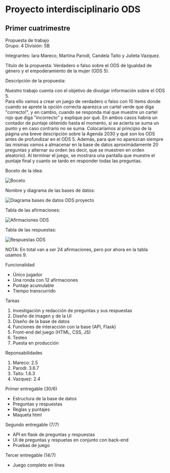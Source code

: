 # Proyecto interdisciplinario ODS
## Primer cuatrimestre
Propuesta de trabajo<br/>
Grupo: 4 División: 5B 

Integrantes: Iara Mareco, Martina Parodi, Candela Taito y Julieta Vazquez.

Título de la propuesta: Verdadero o falso sobre el ODS de Igualdad de género y el empoderamiento de la mujer (ODS 5).

Descripción de la propuesta: <br/>

Nuestro trabajo cuenta con el objetivo de divulgar información sobre el ODS 5.<br/>
Para ello vamos a crear un juego de verdadero o falso con 10 items donde cuando se aprete la opción correcta aparezca un cartel verde que diga "correcto!", y en cambio, cuando se responda mal que muestre un cartel rojo que diga "incorrecto" y explique por qué. En ambos casos habría un contador de puntaje obtenido hasta el momento, si se acierta se suma un punto y en caso contrario no se suma. Colocaríamos al principio de la página una breve descripción sobre la Agenda 2030 y qué son los ODS antes de profundizar en el ODS 5. Además, para que no aparezcan siempre las mismas vamos a almacenar en la base de datos aproximádamente 20 preguntas y alternar su orden (es decir, que se muestren en orden aleatorio). Al terminar el juego, se mostrara una pantalla que muestre el puntaje final y cuanto se tardo en responder todas las preguntas.

Boceto de la idea:

![Boceto](https://user-images.githubusercontent.com/100932704/175573120-eaf5c856-8a73-48f9-a44b-be86ff9d837e.jpg)

Nombre y diagrama de las bases de datos:

![Diagrama bases de datos ODS proyecto](https://user-images.githubusercontent.com/100931968/177585734-482e6ad5-19df-4534-9c3c-2a852a0ab8f8.png)

Tabla de las afirmaciones:

![Afirmaciones ODS](https://user-images.githubusercontent.com/100931968/178121525-77e71136-f0d0-49bf-ae82-a3e181a5f0d9.jpg)

Tabla de las respuestas:

![Respuestas ODS](https://user-images.githubusercontent.com/100931968/178121535-d6026674-ff87-4518-b1f3-55ba183f409e.jpg)

NOTA: En total van a ser 24 afirmaciones, pero por ahora en la tabla usamos 9.

Funcionalidad <br/>
- Único jugador <br/>
- Una ronda con 12 afirmaciones <br/>
- Puntaje acumulable <br/>
- Tiempo transcurrido <br/>

Tareas <br/>
1. Investigación y redacción de preguntas y sus respuestas<br/>
2. Diseño de imagen y de la UI<br/> 
3. Diseño de la base de datos<br/>
4. Funciones de interacción con la base (API, Flask) <br/>
5. Front-end del juego (HTML, CSS, JS) <br/>
6. Testeo <br/>
7. Puesta en producción <br/>

Reponsabilidades <br/>
1. Mareco: 2.5 <br/>
2. Parodi: 3.6.7 <br/>
3. Taito: 1.6.3 <br/>
4. Vazquez: 2.4 <br/>

Primer entregable (30/6)
- Estructura de la base de datos<br/>
- Preguntas y respuestas<br/>
- Reglas y puntajes<br/>
- Maqueta html<br/>

Segundo entregable (7/7)
- API en flask de preguntas y respuestas<br/>
- UI de preguntas y respuetas en conjunto con back-end<br/>
- Pruebas de juego<br/>

Tercer entregable (14/7) <br/>
- Juego completo en línea




